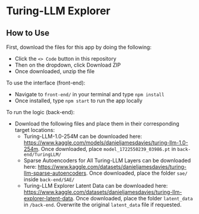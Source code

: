 # Turing-LLM Explorer

## How to Use

First, download the files for this app by doing the following:

-   Click the `<> Code` button in this repository
-   Then on the dropdown, click Download ZIP
-   Once downloaded, unzip the file

To use the interface (front-end):

-   Navigate to `front-end/` in your terminal and type `npm install`
-   Once installed, type `npm start` to run the app locally

To run the logic (back-end):

-   Download the following files and place them in their corresponding target locations:
    -   Turing-LLM-1.0-254M can be downloaded here: https://www.kaggle.com/models/danieljamesdavies/turing-llm-1.0-254m. Once downloaded, place `model_1722550239_03986.pt` in `back-end/TuringLLM/`
    -   Sparse Autoencoders for All Turing-LLM Layers can be downloaded here: https://www.kaggle.com/datasets/danieljamesdavies/turing-llm-sparse-autoencoders. Once downloaded, place the folder `sae/` inside `back-end/SAE/`
    -   Turing-LLM Explorer Latent Data can be downloaded here: https://www.kaggle.com/datasets/danieljamesdavies/turing-llm-explorer-latent-data. Once downloaded, place the folder `latent_data` in `/back-end`. Overwrite the original `latent_data` file if requested.
